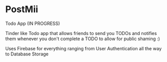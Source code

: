 # PostMii
Todo App (IN PROGRESS)

Tinder like Todo app that allows friends to send you TODOs and notifies them whenever you don't complete a TODO to allow for public shaming :) 

Uses Firebase for everything ranging from User Authentication all the way to Database Storage
